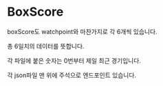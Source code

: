 # BoxScore

boxScore도 watchpoint와 마찬가지로 각 6개씩 있습니다.

총 6일치의 데이터를 뜻합니다.

각 파일에 붙은 숫자는 0번부터 제일 최근 경기입니다.

각 json파일 맨 위에 주석으로 엔드포인트 있습니다.
